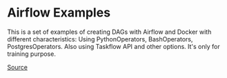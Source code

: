 # Airflow Examples

This is a set of examples of creating DAGs with Airflow and Docker with different characteristics: Using PythonOperators, BashOperators, PostgresOperators. Also using Taskflow API and other options. It's only for training purpose.

[Source](https://www.youtube.com/watch?v=K9AnJ9_ZAXE)
